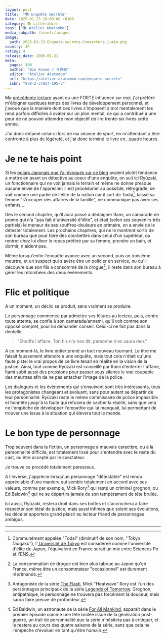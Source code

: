 ```yaml
---
layout: post
title:  "📚 Enquête Secrète"
date: 2025-01-23 18:00:00 +0100
category: 📚 Littérature
tags: ["📚 Atelier Akatombo"]
media_subpath: /assets/images
image:
  path: 2025-01-23-Enquete-secrete-Couverture-1-min.png
country: JP
rating: 4
release_date: 2005-01-21
meta:
  pages: 300
  author: "Bin Konno / 今野敏"
  editor: "Atelier Akatombo"
  url: "https://atelier-akatombo.com/enquete-secrete"
  isbn: "978-2-37927-195-3"
---
```


Ma [précédente lecture](/posts/deep-work/) ayant eu une FORTE influence sur moi, j'ai préféré m'éloigner quelques temps des livres de développement personnel, et j'avoue que la manière dont ces livres s'imposent à moi mentalement les rend parfois difficiles à avaler sur un plan mental, ce qui a contribué à une peur de ne pouvoir atteindre mon objectif de lire trente-six livres cette année.

J'ai donc entamé celui-ci lors de ma séance de sport, en m'attendant à être confronté à plus de légèreté, et j'ai donc terminé le livre en...quatre heures.

# Je ne te hais point

Si les [polars Japonais que j'ai évoqués sur ce blog](/tags/atelier-akatombo/) avaient plutôt tendance à mettre en avant un détective au coeur d'une enquête, on suit ici Ryûzaki, un fonctionnaire qui ne voit jamais le terrain et même ne donne presque aucune envie de l'apprécier: il est procédurier au possible, rétrograde, se voit comme une partie de l'élite de la nation car il sort de Todai[^1], laisse sa femme "s'occuper des affaires de la famille", ne communique pas avec ses enfants,...

Dès le second chapitre, qu'il aura passé à dédaigner Itami, un camarade de promo qui n'a "pas fait d'université d'élite", et était (selon ses souvenirs très partiels) le meneur de ses souffres-douleurs en primaire, on a envie de le détester totalement. Les prochains chapitres, qui ne le montrent sortir de son bureau que pour faire des courbettes dans celui d'un supérieur, ou rentrer chez lui dîner le repas préféré par sa femme, prendre un bain, et dormir, n'aident pas.

Même lorsqu'enfin l'enquête avance avec un second, puis un troisième meurtre, et un suspect qui s'avère être un policier en service, ou qu'il découvre que son fils a consommé de la drogue[^2], il reste dans son bureau à gérer les retombées des deux évènements.

# Flic et politique

A un moment, un déclic se produit, sans vraiment se produire.

Le personnage commence par admettre ses fêlures au lecteur, puis, contre toute attente, se confie à son camarade/ennemi, qu'il voit comme son opposé complet, pour lui demander conseil. Celui-ci ne fait pas dans la dentelle:

> "Étouffe l'affaire. Ton fils n'a rien dit, personne n'en saura rien."

A ce moment-là, le livre entier prend un tout nouveau tournant. Le titre me faisait faussement attendre à une enquête, mais tout cela n'était qu'une faute piste: le vrai propos de ce livre tenait en réalité en la vision de la justice. Ainsi, tout comme Ryûzaki est conseillé par Itami d'enterrer l'affaire, Itami subit aussi des pressions pour passer sous silence le vrai coupable des meurtres afin de ne pas entacher l'image de la police.

Les dialogues et les évènements qui s'ensuivent sont très intéressants, tous les protagonistes changeant et évoluant, sans pour autant se départir de leur personnalité: Ryûzaki reste le même commissaire de police impassible et honnête jusqu'à la faute qui refusera de cacher la réalité, sans que cela ne l'empêche de développer l'empathie qui lui manquait, lui permettant de trouver une issue à la situation qui élèvera tout le monde.

# Le bon type de personnage

Trop souvent dans la fiction, un personnage à mauvais caractère, ou à la personnalité difficile, est totalement lissé pour s'entendre avec le reste du cast, ou être accepté par le spectateur.

Je trouve ce procédé totalement paresseux.

A l'inverse, j'apprécie lorsqu'un personnage "détestable" est rendu appréciable d'une manière qui semble totalement en accord avec ses valeurs, comme par exemple, Mick Rory[^3] qui reste un criminel grognon, ou Ed Baldwin[^4] qui ne se départira jamais de son tempérament de tête brulée.

Ici aussi, Ryûzaki, restera droit dans ses bottes et s'accrochera à faire respecter son idéal de justice, mais aussi infimes que soient ses évolutions, les déceler apportera grand plaisir au lecteur friand de personnages ambigus.

* * *
[^1]: Communément appelée "Todai" (diminutif de son nom, "*To*kyo *Dai*gaku"), l'[<i class="fab fa-wikipedia-w"></i> Université de Tokyo](https://fr.wikipedia.org/wiki/Universit%C3%A9_de_Tokyo) est considérée comme l'université d'élite du Japon, l'équivalent en France serait un mix entre Sciences Po et l'ENS.
[^2]: La consommation de drogue est bien plus taboue au Japon qu'en France, même être un consommateur "occasionnel" est durement réprimandé.
[^3]: Antagoniste de la série [<i class="fab fa-wikipedia-w"></i> The Flash](https://fr.wikipedia.org/wiki/Flash_(s%C3%A9rie_t%C3%A9l%C3%A9vis%C3%A9e,_2014)), Mick "Heatwave" Rory est l'un des personnages principaux de la série [<i class="fab fa-wikipedia-w"></i> Legends of Tomorrow](https://fr.wikipedia.org/wiki/Legends_of_Tomorrow). Grognon, antipathique, le personnage ne trouvera pas forcément la douceur, mais saura faire preuve de profondeur.
[^4]: Ed Baldwin, un astronaute de la série [<i class="fab fa-wikipedia-w"></i>For All Mankind](https://fr.wikipedia.org/wiki/For_All_Mankind_(s%C3%A9rie_t%C3%A9l%C3%A9vis%C3%A9e)), apparaît dans le premier épisode comme une tête brûlée issue de la génération post-guerre, un trait de personnalité que la série n'hésitera pas à critiquer, et le restera au cours des quatre saisons de la série, sans que cela ne l'empêche d'évoluer en tant qu'être humain.
